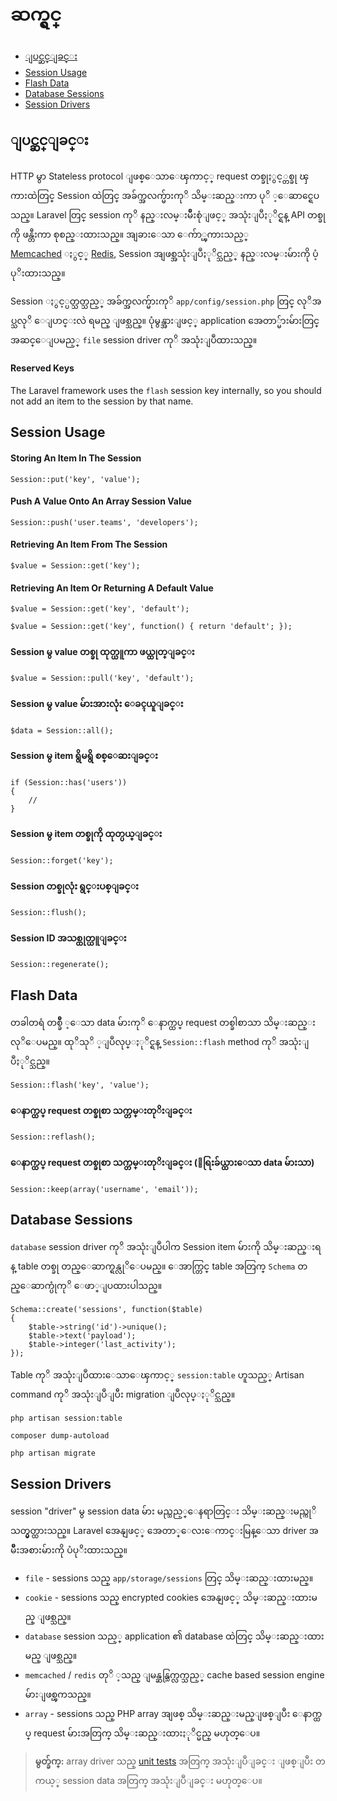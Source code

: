 # ဆက္ရွင္

- [ျပင္ဆင္ျခင္း](#configuration)
- [Session Usage](#session-usage)
- [Flash Data](#flash-data)
- [Database Sessions](#database-sessions)
- [Session Drivers](#session-drivers)

<a name="configuration"></a>
## ျပင္ဆင္ျခင္း

HTTP မွာ Stateless protocol ျဖစ္ေသာေၾကာင့္ request တစ္ခုႏွင့္တစ္ခု ၾကားထဲတြင္ Session ထဲတြင္ အခ်က္အလက္မ်ားကုိ သိမ္းဆည္းကာ ပုိ ့ေဆာင္ရေပသည္။ Laravel တြင္ session ကုိ နည္းလမ္းမ်ိဳးစုံျဖင့္ အသုံးျပဳႏုိင္ရန္ API တစ္ခုကို ဖန္တီးကာ စုစည္းထားသည္။ အျခားေသာ ေက်ာ္ၾကားသည့္  
[Memcached](http://memcached.org) ႏွင့္ [Redis](http://redis.io), Session အျဖစ္အသုံးျပဳႏုိင္သည့္ နည္းလမ္းမ်ားကို ပံ့ပုိးထားသည္။

Session ႏွင့္ပတ္သတ္သည့္ အခ်က္အလက္မ်ားကုိ `app/config/session.php` တြင္ လုိအပ္သလုိ ေျပာင္းလဲ ရမည္ ျဖစ္သည္။ ပုံမွန္အားျဖင့္ application အေတာ္မ်ားမ်ားတြင္ အဆင္ေျပမည့္ `file` session driver ကုိ အသုံးျပဳထားသည္။


#### Reserved Keys

The Laravel framework uses the `flash` session key internally, so you should not add an item to the session by that name.

<a name="session-usage"></a>
## Session Usage

#### Storing An Item In The Session

	Session::put('key', 'value');

#### Push A Value Onto An Array Session Value

	Session::push('user.teams', 'developers');

#### Retrieving An Item From The Session

	$value = Session::get('key');

#### Retrieving An Item Or Returning A Default Value

	$value = Session::get('key', 'default');

	$value = Session::get('key', function() { return 'default'; });

#### Session မွ value တစ္ခု ထုတ္ယူကာ ဖယ္ထုတ္ျခင္း

	$value = Session::pull('key', 'default');

#### Session မွ value မ်ားအားလုံး ေခၚယူျခင္း

	$data = Session::all();

#### Session မွ item ရွိမရွိ စစ္ေဆးျခင္း

	if (Session::has('users'))
	{
		//
	}

#### Session မွ item တစ္ခုကို ထုတ္ပယ္ျခင္း

	Session::forget('key');

#### Session တစ္ခုလုံး ရွင္းပစ္ျခင္း

	Session::flush();

#### Session ID အသစ္ထုတ္ယူျခင္း

	Session::regenerate();

<a name="flash-data"></a>
## Flash Data

တခါတရံ  တစ္ခ်ိဳ  ့ေသာ data မ်ားကုိ ေနာက္ထပ္ request တစ္ခါစာသာ သိမ္းဆည္းလုိေပမည္။ ထုိသုိ ့ျပဳလုပ္ႏုိင္ရန္ `Session::flash` method ကုိ အသုံးျပဳႏုိင္သည္။

	Session::flash('key', 'value');

#### ေနာက္ထပ္ request တစ္ခုစာ သက္တမ္းတုိးျခင္း

	Session::reflash();

#### ေနာက္ထပ္ request တစ္ခုစာ သက္တမ္းတုိးျခင္း  (ေရြးခ်ယ္ထားေသာ data မ်ားသာ) 

	Session::keep(array('username', 'email'));

<a name="database-sessions"></a>
## Database Sessions


`database` session driver ကုိ အသုံးျပဳပါက Session item မ်ားကို သိမ္းဆည္းရန္ table တစ္ခု တည္ေဆာက္ရန္လုိေပမည္။ ေအာက္တြင္  table အတြက္ `Schema` တည္ေဆာက္ပုံကုိ ေဖာ္ျပထားပါသည္။

	Schema::create('sessions', function($table)
	{
		$table->string('id')->unique();
		$table->text('payload');
		$table->integer('last_activity');
	});

	
Table ကုိ အသုံးျပဳထားေသာေၾကာင့္ `session:table` ဟူသည့္ Artisan command ကုိ အသုံးျပဳျပီး migration ျပဳလုပ္ႏုိင္သည္။


	php artisan session:table

	composer dump-autoload

	php artisan migrate

<a name="session-drivers"></a>
## Session Drivers

session "driver" မွ session data မ်ား မည္သည့္ေနရာတြင္း သိမ္းဆည္းမည္ကုိ သတ္မွတ္ထားသည္။  Laravel အေနျဖင့္ အေတာ္ေလးေကာင္းမြန္ေသာ driver အမ်ိဳးအစားမ်ားကို ပံပုိးထားသည္။

- `file` - sessions သည္ `app/storage/sessions` တြင္ သိမ္းဆည္းထားမည္။
- `cookie` - sessions သည္ encrypted cookies အေနျဖင့္ သိမ္းဆည္းထားမည္ ျဖစ္သည္။
- `database` session သည့္ application ၏ database ထဲတြင္ သိမ္းဆည္းထားမည္ ျဖစ္သည္။
- `memcached` / `redis` တုိ ့သည္ ျမန္ဆန္သြက္လက္သည့္ cache based session engine မ်ားျဖစ္ၾကသည္။
- `array` - sessions သည္ PHP array အျဖစ္ သိမ္းဆည္းမည္ျဖစ္ျပီး ေနာက္ထပ္ request မ်ားအတြက္ သိမ္းဆည္းထားႏုိင္မည္ မဟုတ္ေပ။


> **မွတ္ခ်က္:**  array driver သည္ [unit tests](/docs/testing) အတြက္ အသုံးျပဳျခင္း ျဖစ္ျပီး တကယ့္ session data အတြက္ အသုံးျပဳျခင္း မဟုတ္ေပ။
